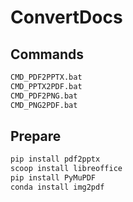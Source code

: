 # ConvertDocs

## Commands

```cmd
CMD_PDF2PPTX.bat
CMD_PPTX2PDF.bat
CMD_PDF2PNG.bat
CMD_PNG2PDF.bat
```


## Prepare

```bash
pip install pdf2pptx
scoop install libreoffice
pip install PyMuPDF
conda install img2pdf
```

